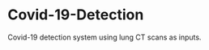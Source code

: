 # Covid-19-Detection
<p align="justify">
  Covid-19 detection system using lung CT scans as inputs.
</p>

